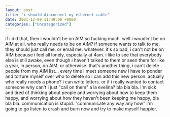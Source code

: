 ```yaml
---
layout: post
title: "i should disconnect my ethernet cable"
date: 2001-12-09 11:49:00 +0000
categories: ["Uncategorized"]
---
```


if i did that, then i wouldn't be on AIM so fucking much. well i woudln't be on AIM at all. who really needs to be on AIM? if someone wants to talk to me, they should just call me. or email me. whatever. it's so bad, i can't not be on AIM because i feel all lonely, especially at 4am. i like to see that everybody else is still awake, even though i haven't talked to them or seen them for like a year, in person, on AIM, or otherwise. that's another thing, i can't delete people from my AIM list... every time i meet someone new i have to ponder and torture myself over who to delete so i can add this new person. actually who really needs a phone? i can write letters. or if i really wanted to contact someone why can't i just "call on them" a la evelina? bla bla bla. i'm sick and tired of thinking about people and worrying about how to keep them happy, and worrying about how they haven't been keeping me happy, bla bla bla. communication is stupid. "communicate any way any how" i'm going to go listen to crash and burn now and try to make myself happier.
